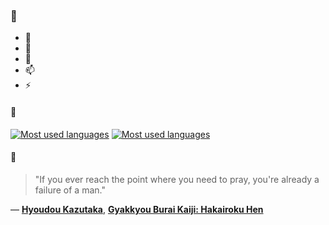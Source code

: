 ### 👋

- 🔭
- 🌱
- 💬
- 📫
- ⚡

#### 🧏

[![Most used languages](https://github-readme-stats-aynah.vercel.app/api/top-langs/?username=aynh&theme=solarized-dark&langs_count=6&layout=compact&hide_title=true)](https://github.com/anuraghazra/github-readme-stats#gh-dark-mode-only)
[![Most used languages](https://github-readme-stats-aynah.vercel.app/api/top-langs/?username=aynh&theme=solarized-light&langs_count=6&layout=compact&hide_title=true)](https://github.com/anuraghazra/github-readme-stats#gh-light-mode-only)

#### 💬

> "If you ever reach the point where you need to pray, you're already a failure of a man."

&mdash; [**Hyoudou Kazutaka**](https://myanimelist.net/character.php?q=Hyoudou%20Kazutaka&cat=character), [**Gyakkyou Burai Kaiji: Hakairoku Hen**](https://myanimelist.net/search/all?q=Gyakkyou%20Burai%20Kaiji%3A%20Hakairoku%20Hen&cat=all)
